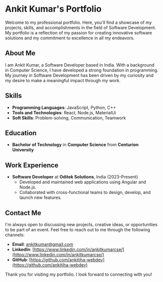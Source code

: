 # Ankit Kumar's Portfolio

Welcome to my professional portfolio. Here, you'll find a showcase of my projects, skills, and accomplishments in the field of Software Development. My portfolio is a reflection of my passion for creating innovative software solutions and my commitment to excellence in all my endeavors.

## About Me

I am Ankit Kumar, a Software Developer based in India. With a background in Computer Science, I have developed a strong foundation in programming. My journey in Software Development has been driven by my curiosity and my desire to make a meaningful impact through my work.

<!-- ## Projects

Below are some of the projects I've worked on. These projects showcase my skills in coding, my problem-solving abilities, and my creativity.

### Project 1: Personal Portfolio Website

- **Description**: A personal portfolio website to showcase my projects and skills.
- **Technologies Used**: React, MaterialUi, CSS
- **Outcome**: Successfully created a responsive and visually appealing portfolio website.
- **Link**: [https://ankitkumarjha.dev](https://ankitkumarjha.dev) -->

## Skills

- **Programming Languages**: JavaScript, Python, C++
- **Tools and Technologies**: React, Node.js, MaterialUi
- **Soft Skills**: Problem-solving, Communication, Teamwork

## Education

- **Bachelor of Technology** in **Computer Science** from **Centurion University**

## Work Experience

- **Software Developer** at **Oditek Solutions**, India (2023-Present)
  - Developed and maintained web applications using Angular and Node.js.
  - Collaborated with cross-functional teams to design, develop, and launch new features.

## Contact Me

I'm always open to discussing new projects, creative ideas, or opportunities to be part of an event. Feel free to reach out to me through the following channels:

- **Email**: [ankitkumar@gmail.com](mailto:ankitkumar@gmail.com)
- **LinkedIn**: [https://www.linkedin.com/in/ankitkumarcse/](https://www.linkedin.com/in/ankitkumarcse/)
- **GitHub**: [https://github.com/ankitjha-webdev](https://github.com/ankitjha-webdev)

Thank you for visiting my portfolio. I look forward to connecting with you!
